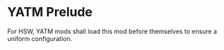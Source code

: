 # YATM Prelude

For HSW, YATM mods shall load this mod before themselves to ensure a uniform configuration.
